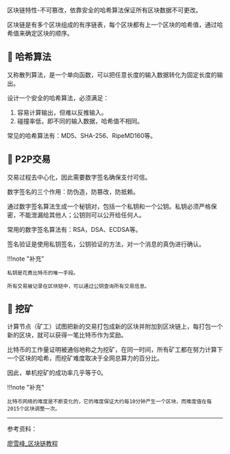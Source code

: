 区块链特性-不可篡改，依靠安全的哈希算法保证所有区块数据不可更改。

区块链是有多个区块组成的有序链表，每个区块都有上一个区块的哈希值，通过哈希值来确定区块的顺序。

## 📌 哈希算法

又称散列算法，是一个单向函数，可以把任意长度的输入数据转化为固定长度的输出。

设计一个安全的哈希算法，必须满足：

1. 容易计算输出，但难以反推输入。
2. 碰撞率低，即不同的输入数据，哈希值不相同。

常见的哈希算法有：MD5、SHA-256、RipeMD160等。

## 📌 P2P交易

交易过程去中心化，因此需要数字签名确保支付可信。

数字签名的三个作用：防伪造，防篡改，防抵赖。

通过数字签名算法生成一个秘钥对，包括一个私钥和一个公钥。私钥必须严格保密，不能泄漏给其他人；公钥则可以公开给任何人。

常用的数字签名算法有：RSA，DSA、ECDSA等。

签名验证是使用私钥签名，公钥验证的方法，对一个消息的真伪进行确认。

!!!note "补充"

    私钥是花费比特币的唯一手段。
    
    所有交易被记录在区块链中，可以通过公钥查询所有交易信息。

## 📌 挖矿

计算节点（矿工）试图把新的交易打包成新的区块并附加到区块链上，每打包一个新的区块，就可以获得一笔比特币作为奖励。

比特币的工作量证明被通俗地称之为挖矿，在同一时间，所有矿工都在努力计算下一个区块的哈希，而挖矿难度取决于全网总算力的百分比。

因此，单机挖矿的成功率几乎等于0。

!!!note "补充"

    比特币网络的难度是不断变化的，它的难度保证大约每10分钟产生一个区块，而难度值在每2015个区块调整一次。




---

参考资料：

[廖雪峰_区块链教程](https://liaoxuefeng.com/books/blockchain/introduction/index.html)